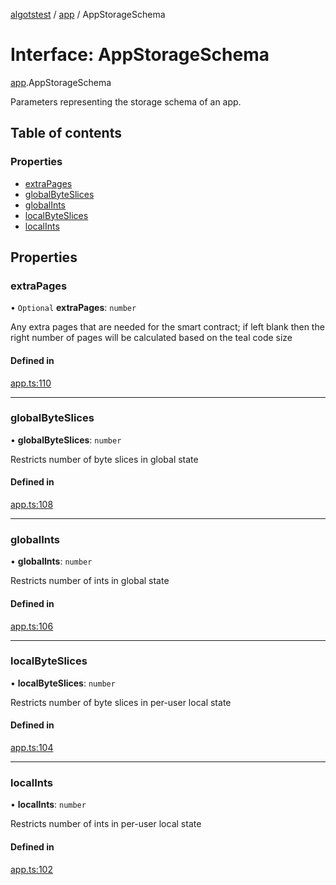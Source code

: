 [algotstest](../README.md) / [app](../modules/app.md) / AppStorageSchema

# Interface: AppStorageSchema

[app](../modules/app.md).AppStorageSchema

Parameters representing the storage schema of an app.

## Table of contents

### Properties

- [extraPages](app.AppStorageSchema.md#extrapages)
- [globalByteSlices](app.AppStorageSchema.md#globalbyteslices)
- [globalInts](app.AppStorageSchema.md#globalints)
- [localByteSlices](app.AppStorageSchema.md#localbyteslices)
- [localInts](app.AppStorageSchema.md#localints)

## Properties

### extraPages

• `Optional` **extraPages**: `number`

Any extra pages that are needed for the smart contract; if left blank then the right number of pages will be calculated based on the teal code size

#### Defined in

[app.ts:110](https://github.com/algorandfoundation/algokit-utils-ts/blob/4edaa90/src/app.ts#L110)

___

### globalByteSlices

• **globalByteSlices**: `number`

Restricts number of byte slices in global state

#### Defined in

[app.ts:108](https://github.com/algorandfoundation/algokit-utils-ts/blob/4edaa90/src/app.ts#L108)

___

### globalInts

• **globalInts**: `number`

Restricts number of ints in global state

#### Defined in

[app.ts:106](https://github.com/algorandfoundation/algokit-utils-ts/blob/4edaa90/src/app.ts#L106)

___

### localByteSlices

• **localByteSlices**: `number`

Restricts number of byte slices in per-user local state

#### Defined in

[app.ts:104](https://github.com/algorandfoundation/algokit-utils-ts/blob/4edaa90/src/app.ts#L104)

___

### localInts

• **localInts**: `number`

Restricts number of ints in per-user local state

#### Defined in

[app.ts:102](https://github.com/algorandfoundation/algokit-utils-ts/blob/4edaa90/src/app.ts#L102)
